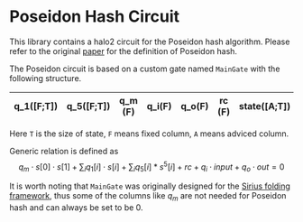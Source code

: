 # Poseidon Hash Circuit

This library contains a halo2 circuit for the Poseidon hash algorithm. Please refer to the original [paper](https://eprint.iacr.org/2019/458.pdf) for the definition of Poseidon hash.

The Poseidon circuit is based on a custom gate named `MainGate` with the following structure. 

| q_1([F;T])    | q_5([F;T])    |  q_m (F)   | q_i(F)    | q_o(F)    |  rc (F)   | state([A;T]) | input (A) | out (A) |
| --- | --- | --- | --- | --- | --- | ------------- | --------- | ------- |

Here `T` is the size of state, `F` means fixed column, `A` means adviced column.

Generic relation is defined as
$$q_m\cdot s[0]\cdot s[1] + \sum_i q_1[i]\cdot s[i] + \sum_i q_5[i]*s^5[i] + rc + q_i\cdot input + q_o\cdot out=0$$

It is worth noting that `MainGate` was originally designed for the [Sirius folding framework](https://github.com/snarkify/sirius), thus some of the columns like $q_m$ are not needed for Poseidon hash and can always be set to be $0$.


